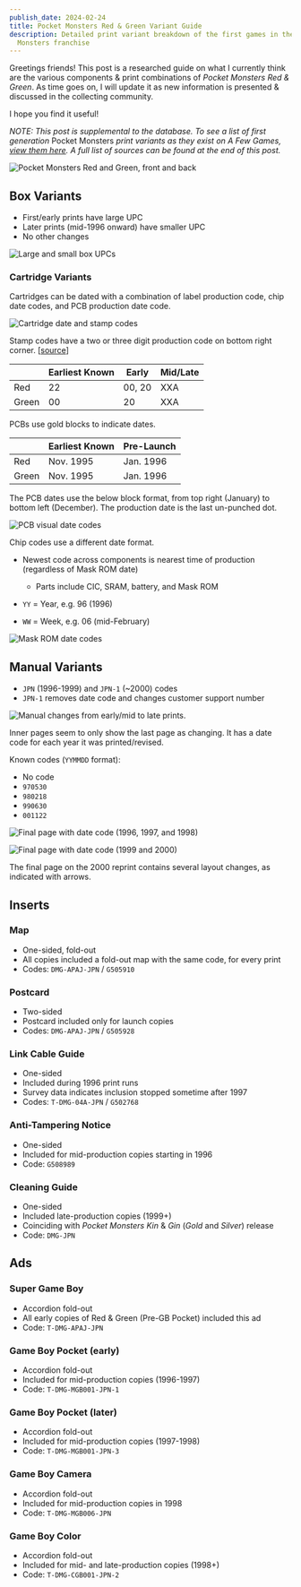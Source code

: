 ```yaml
---
publish_date: 2024-02-24
title: Pocket Monsters Red & Green Variant Guide
description: Detailed print variant breakdown of the first games in the Pocket
  Monsters franchise
---
```

Greetings friends! This post is a researched guide on what I currently think are the various components & print combinations of *Pocket Monsters Red & Green*. As time goes on, I will update it as new information is presented & discussed in the collecting community. 

I hope you find it useful!

*NOTE: This post is supplemental to the database. To see a list of first generation* Pocket Monsters *print variants as they exist on A Few Games, [view them here](https://www.afew.games/?search=pocket+monsters&platform=game+boy). A full list of sources can be found at the end of this post.*

![Pocket Monsters Red and Green, front and back](/uploads/red-green-hero.jpg)

## Box Variants

* First/early prints have large UPC
* Later prints (mid-1996 onward) have smaller UPC
* No other changes

![Large and small box UPCs](/uploads/box-back.png)

### Cartridge Variants

Cartridges can be dated with a combination of label production code, chip date codes, and PCB production date code.

![Cartridge date and stamp codes](/uploads/cart-red-breakdwon.png)

Stamp codes have a two or three digit production code on bottom right corner. [[source](https://pokemon1gb2rgbp.wiki.fc2.com/wiki/%E5%88%9D%E6%9C%9F%E7%89%88%E3%83%BB%E5%BE%8C%E6%9C%9F%E7%89%88%E3%81%AE%E9%81%95%E3%81%84)] 

|       | Earliest Known | Early  | Mid/Late |
| ----- | -------------- | ------ | -------- |
| Red   | 22             | 00, 20 | XXA      |
| Green | 00             | 20     | XXA      |

PCBs use gold blocks to indicate dates.

|       | Earliest Known | Pre-Launch |
| ----- | -------------- | ---------- |
| Red   | Nov. 1995      | Jan. 1996  |
| Green | Nov. 1995      | Jan. 1996  |

The PCB dates use the below block format, from top right (January) to bottom left (December). The production date is the last un-punched dot.

![PCB visual date codes](/uploads/cart-pcb-codes.png)

Chip codes use a different date format.

* Newest code across components is nearest time of production (regardless of Mask ROM date)

  * Parts include CIC, SRAM, battery, and Mask ROM
* `YY` = Year, e.g. 96 (1996)
* `WW` = Week, e.g. 06 (mid-February)

![Mask ROM date codes](/uploads/cart-red-green-codes.png)

## Manual Variants

* `JPN` (1996-1999) and `JPN-1` (~2000) codes
* `JPN-1` removes date code and changes customer support number

![Manual changes from early/mid to late prints.](/uploads/manual-red.png)

Inner pages seem to only show the last page as changing. It has a date code for each year it was printed/revised.

Known codes (`YYMMDD` format):

* No code
* `970530`
* `980218`
* `990630`
* `001122` 

![Final page with date code (1996, 1997, and 1998)](/uploads/manual-red-1.png)

![Final page with date code (1999 and 2000)](/uploads/manual-red-2.png)

The final page on the 2000 reprint contains several layout changes, as indicated with arrows.

## Inserts

### Map

* One-sided, fold-out
* All copies included a fold-out map with the same code, for every print
* Codes: `DMG-APAJ-JPN` / `G505910`



### Postcard

* Two-sided
* Postcard included only for launch copies
* Codes: `DMG-APAJ-JPN` / `G505928`



### Link Cable Guide

* One-sided
* Included during 1996 print runs
* Survey data indicates inclusion stopped sometime after 1997
* Codes: `T-DMG-04A-JPN` / `G502768`



### Anti-Tampering Notice

* One-sided
* Included for mid-production copies starting in 1996
* Code: `G508989`



### Cleaning Guide

* One-sided
* Included late-production copies (1999+)
* Coinciding with *Pocket Monsters Kin* & *Gin* (*Gold* and *Silver*) release
* Code: `DMG-JPN`



## Ads

### Super Game Boy

* Accordion fold-out
* All early copies of Red & Green (Pre-GB Pocket) included this ad
* Code: `T-DMG-APAJ-JPN`



### Game Boy Pocket (early)

* Accordion fold-out
* Included for mid-production copies (1996-1997)
* Code: `T-DMG-MGB001-JPN-1`



### Game Boy Pocket (later)

* Accordion fold-out
* Included for mid-production copies (1997-1998)
* Code: `T-DMG-MGB001-JPN-3`



### Game Boy Camera

* Accordion fold-out
* Included for mid-production copies in 1998
* Code: `T-DMG-MGB006-JPN`



### Game Boy Color

* Accordion fold-out
* Included for mid- and late-production copies (1998+)
* Code: `T-DMG-CGB001-JPN-2`